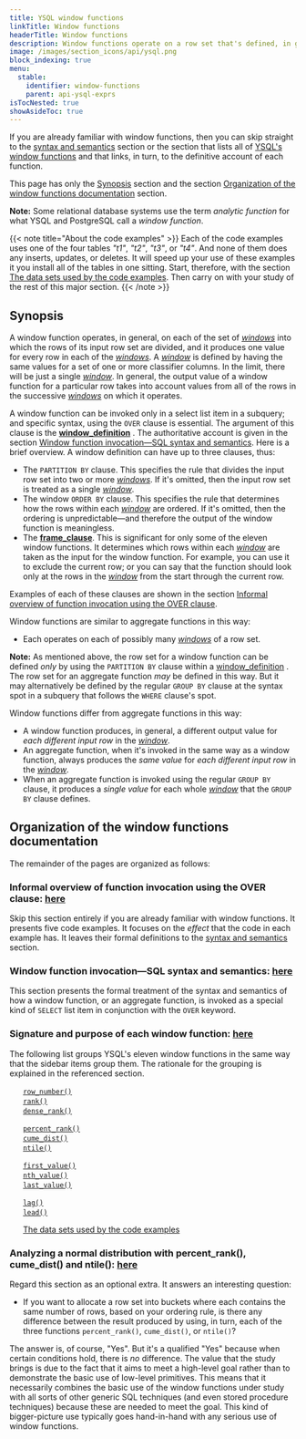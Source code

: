 ```yaml
---
title: YSQL window functions
linkTitle: Window functions
headerTitle: Window functions
description: Window functions operate on a row set that's defined, in general, as an ordered window within a containing restriction defined by a subquery. They calculate a value for each row in the window by consulting values from other rows in the window.
image: /images/section_icons/api/ysql.png
block_indexing: true
menu:
  stable:
    identifier: window-functions
    parent: api-ysql-exprs
isTocNested: true
showAsideToc: true
---
```


If you are already familiar with window functions, then you can skip straight to the [syntax and semantics](./sql-syntax-semantics/) section or the section that lists all of [YSQL's window functions](./function-syntax-semantics/) and that links, in turn, to the definitive account of each function.

This page has only the [Synopsis](./#synopsis) section and the section [Organization of the window functions documentation](./#organization-of-the-window-functions-documentation) section.

**Note:** Some relational database systems use the term _analytic function_ for what YSQL and PostgreSQL call a _window function_.

{{< note title="About the code examples" >}}
Each of the code examples uses one of the four tables _"t1"_, _"t2"_, _"t3"_, or _"t4"_. And none of them does any inserts, updates, or deletes. It will speed up your use of these examples it you install all of the tables in one sitting. Start, therefore, with the section [The data sets used by the code examples](./function-syntax-semantics/data-sets/). Then carry on with your study of the rest of this major section.
{{< /note >}}

## Synopsis

A window function operates, in general, on each of the set of [_windows_](./sql-syntax-semantics/#the-window-definition-rule) into which the rows of its input row set are divided, and it produces one value for every row in each of the [_windows_](./sql-syntax-semantics/#the-window-definition-rule). A [_window_](./sql-syntax-semantics/#the-window-definition-rule) is defined by having the same values for a set of one or more classifier columns. In the limit, there will be just a single [_window_](./sql-syntax-semantics/#the-window-definition-rule). In general, the output value of a window function for a particular row takes into account values from all of the rows in the successive [_windows_](./sql-syntax-semantics/#the-window-definition-rule) on which it operates.

A window function can be invoked only in a select list item in a subquery; and specific syntax, using the `OVER` clause is essential. The argument of this clause is the [**window_definition**](../../syntax_resources/grammar_diagrams/#window-definition) . The authoritative account is given in the section [Window function invocation—SQL syntax and semantics](./sql-syntax-semantics). Here is a brief overview. A window definition can have up to three clauses, thus:

- The `PARTITION BY` clause. This specifies the rule that divides the input row set into two or more [_windows_](./sql-syntax-semantics/#the-window-definition-rule). If it's omitted, then the input row set is treated as a single [_window_](./sql-syntax-semantics/#the-window-definition-rule).
- The window `ORDER BY` clause. This specifies the rule that determines how the rows within each [_window_](./sql-syntax-semantics/#the-window-definition-rule) are ordered. If it's omitted, then the ordering is unpredictable—and therefore the output of the window function is meaningless.
- The [**frame_clause**](../../syntax_resources/grammar_diagrams/#frame-clause). This is significant for only some of the eleven window functions. It determines which rows within each [_window_](./sql-syntax-semantics/#the-window-definition-rule) are taken as the input for the window function. For example, you can use it to exclude the current row; or you can say that the function should look only at the rows in the [_window_](./sql-syntax-semantics/#the-window-definition-rule) from the start through the current row.

Examples of each of these clauses are shown in the section [Informal overview of function invocation using the OVER clause](./functionality-overview).

Window functions are similar to aggregate functions in this way:

- Each operates on each of possibly many [_windows_](./sql-syntax-semantics/#the-window-definition-rule) of a row set.

**Note:** As mentioned above, the row set for a window function can be defined _only_ by using the `PARTITION BY` clause within a [window_definition](../../syntax_resources/grammar_diagrams/#window-definition) . The row set for an aggregate function _may_ be defined in this way. But it may alternatively be defined by the regular `GROUP BY` clause at the syntax spot in a subquery that follows the `WHERE` clause's spot.

Window functions differ from aggregate functions in this way:

- A window function produces, in general, a different output value for _each different input row_ in the [_window_](./sql-syntax-semantics/#the-window-definition-rule).
- An aggregate function, when it's invoked in the same way as a window function, always produces the _same value_ for _each different input row_ in the [_window_](./sql-syntax-semantics/#the-window-definition-rule).
- When an aggregate function is invoked using the regular `GROUP BY` clause, it produces a _single value_ for each whole [_window_](./sql-syntax-semantics/#the-window-definition-rule) that the `GROUP BY` clause defines.

## Organization of the window functions documentation

The remainder of the pages are organized as follows:

### Informal overview of function invocation using the OVER clause: [here](./functionality-overview/)

Skip this section entirely if you are already familiar with window functions. It presents five code examples. It focuses on the _effect_ that the code in each example has. It leaves their formal definitions to the [syntax and semantics](./sql-syntax-semantics/) section.

### Window function invocation—SQL syntax and semantics: [here](./sql-syntax-semantics/)

This section presents the formal treatment of the syntax and semantics of how a window function, or an aggregate function, is invoked as a special kind of `SELECT` list item in conjunction with the `OVER` keyword.

### Signature and purpose of each window function: [here](./function-syntax-semantics/)

The following list groups YSQL's eleven window functions in the same way that the sidebar items group them. The rationale for the grouping is explained in the referenced section.

&#160;&#160;&#160;&#160;&#160;&#160;[`row_number()`](./function-syntax-semantics/row-number-rank-dense-rank/#row-number)<br>
&#160;&#160;&#160;&#160;&#160;&#160;[`rank()`](./function-syntax-semantics/row-number-rank-dense-rank/#rank)<br>
&#160;&#160;&#160;&#160;&#160;&#160;[`dense_rank()`](./function-syntax-semantics/row-number-rank-dense-rank/#dense-rank)

&#160;&#160;&#160;&#160;&#160;&#160;[`percent_rank()`](./function-syntax-semantics/percent-rank-cume-dist-ntile/#percent-rank)<br>
&#160;&#160;&#160;&#160;&#160;&#160;[`cume_dist()`](./function-syntax-semantics/percent-rank-cume-dist-ntile/#cume-dist)<br>
&#160;&#160;&#160;&#160;&#160;&#160;[`ntile()`](./function-syntax-semantics/percent-rank-cume-dist-ntile/#ntile)

&#160;&#160;&#160;&#160;&#160;&#160;[`first_value()`](./function-syntax-semantics/first-value-nth-value-last-value/#first-value)<br>
&#160;&#160;&#160;&#160;&#160;&#160;[`nth_value()`](./function-syntax-semantics/first-value-nth-value-last-value/#nth-value)<br>
&#160;&#160;&#160;&#160;&#160;&#160;[`last_value()`](./function-syntax-semantics/first-value-nth-value-last-value/#last-value)

&#160;&#160;&#160;&#160;&#160;&#160;[`lag()`](./function-syntax-semantics/lag-lead/#lag)<br>
&#160;&#160;&#160;&#160;&#160;&#160;[`lead()`](./function-syntax-semantics/lag-lead/#lead)

&#160;&#160;&#160;&#160;&#160;&#160;[The data sets used by the code examples](./function-syntax-semantics/data-sets/)

### Analyzing a normal distribution with percent_rank(), cume_dist() and ntile(): [here](./analyzing-a-normal-distribution/)

Regard this section as an optional extra. It answers an interesting question:

- If you want to allocate a row set into buckets where each contains the same number of rows, based on your ordering rule, is there any difference between the result produced by using, in turn, each of the three functions `percent_rank()`, `cume_dist()`, or `ntile()`?

The answer is, of course, "Yes". But it's a qualified "Yes" because when certain conditions hold, there is _no_ difference. The value that the study brings is due to the fact that it aims to meet a high-level goal rather than to demonstrate the basic use of low-level primitives. This means that it necessarily combines the basic use of the window functions under study with all sorts of other generic SQL techniques (and even stored procedure techniques) because these are needed to meet the goal. This kind of bigger-picture use typically goes hand-in-hand with any serious use of window functions.
